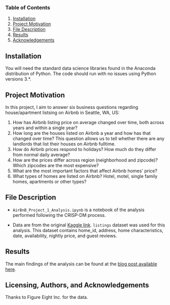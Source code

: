 ### Table of Contents

  1. [Installation](#installation)
  2. [Project Motivation](#motivation)
  3. [File Description](#files)
  4. [Results](#results)
  5. [Acknowledgements](#acknowledgements)
  
## Installation <a name = "installation"></a>

You will need the standard data science libraries found in the Anaconda distribution of Python. The code should run with no issues using Python versions 3.*.

## Project Motivation <a name = "motivation"></a>
In this project, I aim to answer six business questions regarding house/apartment listsing on Airbnb in Seattle, WA, US: 
1. How has Airbnb listing price on average changed over time, both across years and within a single year? 
2. How long are the houses listed on Airbnb a year and how has that changed over time? This question allows us to tell whether there are any landlords that list their houses on Airbnb fulltime. 
3. How do Airbnb prices respond to holidays? How much do they differ from normal daily average? 
4. How are the prices differ across region (neighborhood and zipcode)? Which zipcodes are the most expensive?
5. What are the most important factors that affect Airbnb homes' price? 
6. What types of homes are listed on Airbnb? Hotel, motel, single family homes, apartments or other types? 

## File Description <a name = "files"></a>

* `AirBnB_Project_1_Analysis.ipynb` is a notebook of the analysis performed following the CRISP-DM process.

* Data are from the original [Kaggle link](https://www.kaggle.com/airbnb/seattle). `listings` dataset was used for this analysis. This dataset contains home_id, address, home characteristics, date, availability, nightly price, and guest reviews.

## Results <a name = "results"></a>

The main findings of the analysis can be found at the [blog post available here](). 

## Licensing, Authors, and Acknowledgements <a name = "acknowledgements"></a>
  
Thanks to Figure Eight Inc. for the data. 
  
  
